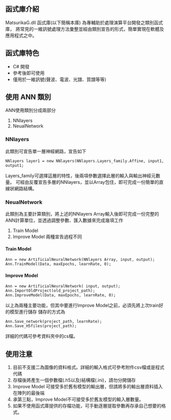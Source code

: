 
## 函式庫介紹
MatsurikaG.dll 函式庫(以下簡稱本庫) 為專輔助於處理演算平台開發之類別函式庫，
將常見的一維訊號處理方法彙整並經由類別宣告的形式，簡單實現在軟體及應用程式之中。

## 函式庫特色
* C# 開發
* 參考後即可使用
* 僅用於一維訊號(聲波、電波、光譜、質譜等等)

## 使用 ANN 類別
ANN使用類別分成兩部分
1. NNlayers 
2. NeualNetwork

### NNlayers
此類別可宣告單一層神經網路，宣告如下

```
NNlayers layer1 = new NNlayers(NNlayers.Layers_family.Affine, input1, output1;
```

Layers_family可選擇這層的特性，後兩項參數選擇此層的輸入與輸出神經元數量。
可經由反覆宣告多層的NNlayers，並以Array包住，即可完成一份簡單的直線狀網路結構。

### NeualNetwork
此類別為主要計算類別，將上述的NNlayers Array輸入後即可完成一份完整的ANN計算單位，並透過調整參數、匯入數據來完成幾項工作
1. Train Model
2. Improve Model
兩種宣告過程不同

#### Train Model

```
Ann = new ArtificialNeuralNetwork(NNlayers Array, input, output);
Ann.TrainModel(Data, maxEpochs, learnRate, 0);
```

#### Improve Model

```
Ann = new ArtificialNeuralNetwork( input, output);
Ann.ImportOldProject(old_project_path);
Ann.ImproveModel(Data, maxEpochs, learnRate, 0);
```

以上為兩種主要功能，但其中要進行Improve Model之前，必須先將上次train好的模型進行儲存
儲存的方式為

```
Ann.Save_network(project_path, learnRate);
Ann.Save_H5files(project_path);

```
詳細的代碼可參考資料夾中的cs檔。

## 使用注意
1. 目前不支援二為圖像的資料格式。詳細的輸入格式可參考附件csv檔或是程式代碼
2. 存檔後將產生一個參數檔(.h5以及)結構檔(.ini)，請勿分開儲存
3. Improve Model 可接受多於舊有模型的輸出層，但請將多的輸出層資料插入在陣列的最後端
4. 承第三點，Improve Model不可接受多於舊友模型的輸入層數量。
5. 如果不使用函式庫提供的存檔功能，可手動逐層提取參數再存承自己想要的格式。




